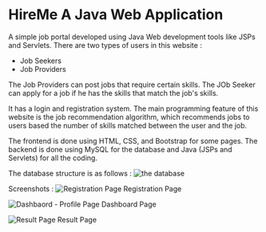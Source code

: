 # HireMe A Java Web Application

A simple job portal developed using Java Web development tools like JSPs and Servlets. There are two types of users in this website :
* Job Seekers
* Job Providers

The Job Providers can post jobs that require certain skills. The JOb Seeker can apply for a job if he has the skills that match the job's skills.

It has a login and registration system. The main programming feature of this website is the job recommendation algorithm, which recommends jobs to users based the number of skills matched between the user and the job. 

The frontend is done using HTML, CSS, and Bootstrap for some pages.
The backend is done using MySQL for the database and Java (JSPs and Servlets) for all the coding.

The database structure is as follows :
![the database](https://github.com/Varunkumar0812/HireMe_A-Java-Webapp/assets/97227862/2bc4de3d-9f22-4d2a-8b80-39051b45aaa9)

Screenshots :
![Registration Page](https://github.com/Varunkumar0812/HireMe_A-Java-Webapp/assets/97227862/438d0844-f670-4467-bbca-3c174f221767)
Registration Page

![Dashbaord - Profile Page](https://github.com/Varunkumar0812/HireMe_A-Java-Webapp/assets/97227862/8fce748b-60ec-4a9b-b80d-67a376f04a27)
Dashboard Page

![Result Page](https://github.com/Varunkumar0812/HireMe_A-Java-Webapp/assets/97227862/0797efa8-46c4-44fc-bf0a-ea431ed6645d)
Result Page
